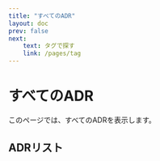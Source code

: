 ```yaml
---
title: "すべてのADR"
layout: doc
prev: false
next:
    text: タグで探す
    link: /pages/tag
---
```


# すべてのADR

このページでは、すべてのADRを表示します。

## ADRリスト

<AdrList />